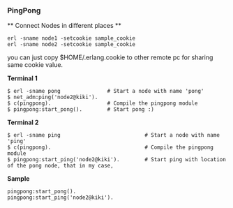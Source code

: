 
### PingPong

** Connect Nodes in different places **
```
erl -sname node1 -setcookie sample_cookie
erl -sname node2 -setcookie sample_cookie
```

you can just copy $HOME/.erlang.cookie to other remote pc for sharing same cookie value.


**Terminal 1**
```
$ erl -sname pong		        # Start a node with name 'pong'
$ net_adm:ping('node2@kiki').
$ c(pingpong). 			        # Compile the pingpong module
$ pingpong:start_pong().	    # Start pong :)
```

**Terminal 2**
```
$ erl -sname ping           			    # Start a node with name 'ping'
$ c(pingpong).                   		    # Compile the pingpong module
$ pingpong:start_ping('node2@kiki').        # Start ping with location of the pong node, that in my case, 
```

**Sample**
```
pingpong:start_pong().
pingpong:start_ping('node2@kiki').
```

